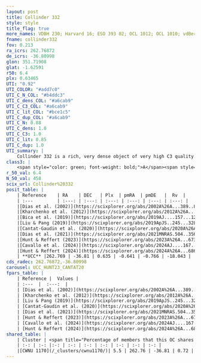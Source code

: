 ```yaml
---
layout: post
title: Collinder 332
style: style
title_flag: true
more_names: VDBH 230; Harvard 16; ESO 393 02; OCL 1012; OCL 1010; vdBergh-Hagen 230; MWSC 2616; FoF 865
fname: collinder332
fov: 0.213
ra_icrs: 262.76872
de_icrs: -36.80998
glon: 351.71908
glat: -1.62591
r50: 6.4
plx: 0.63465
UTI: "0.92"
UTI_COLOR: "#add7c0"
UTI_C_N_COL: "#b4ddc3"
UTI_C_dens_COL: "#a6cab9"
UTI_C_C3_COL: "#a6cab9"
UTI_C_lit_COL: "#bce1c5"
UTI_C_dup_COL: "#a6cab9"
UTI_C_N: 0.88
UTI_C_dens: 1.0
UTI_C_C3: 1.0
UTI_C_lit: 0.85
UTI_C_dup: 1.0
UTI_summary: |
    Collinder 332 is a rich, very dense object of very high C3 quality. It is well-studied in the literature. This object shares a very small percentage of members with a later reported entry.
class3: |
    <span style="color: green; font-weight: bold;">A</span><span style="color: green; font-weight: bold;">A</span>
r_50_val: 6.4
N_50_val: 458
scix_url: Collinder%20332
posit_table: |
    | Reference    | RA    | DEC   | Plx  | pmRA  | pmDE   |  Rv  |
    | :---         | :---: | :---: | :---: | :---: | :---: | :---: |
    |[Dias et al. (2002)](https://scixplorer.org/abs/2002A%26A...389..871D) | 262.8 | -36.8 | -- | -0.35 | 0.05 | -- |
    |[Kharchenko et al. (2012)](https://scixplorer.org/abs/2012A%26A...543A.156K) | 262.815 | -36.805 | -- | -2.7 | -0.4 | -- |
    |[Bica et al. (2019)](https://scixplorer.org/abs/2019AJ....157...12B) | 262.79 | -36.802 | -- | -- | -- | -- |
    |[Liu & Pang (2019)](https://scixplorer.org/abs/2019ApJS..245...32L) | 262.782 | -36.804 | 0.634 | -0.62 | -0.787 | -- |
    |[Cantat-Gaudin et al. (2020)](https://scixplorer.org/abs/2020A%26A...640A...1C) | 262.781 | -36.813 | 0.623 | -0.636 | -0.778 | -- |
    |[Dias et al. (2021)](https://scixplorer.org/abs/2021MNRAS.504..356D) | 262.78 | -36.805 | 0.623 | -0.646 | -0.766 | -- |
    |[Hunt & Reffert (2023)](https://scixplorer.org/abs/2023A%26A...673A.114H) | 262.762 | -36.822 | 0.637 | -0.638 | -0.774 | -31.881 |
    |[Cavallo et al. (2024)](https://scixplorer.org/abs/2024AJ....167...12C) | 262.776 | -36.805 | 0.638 | -- | -- | -- |
    |[Hunt & Reffert (2024)](https://scixplorer.org/abs/2024A%26A...686A..42H) | 262.762 | -36.822 | 0.637 | -0.638 | -0.774 | -31.881 |
    | **UCC** |262.769 | -36.81 | 0.635 | -0.641 | -0.766 | -18.043 | 
cds_radec: 262.76872,-36.80998
carousel: UCC_HUNT23_CANTAT20
fpars_table: |
    | Reference |  Values |
    | :---  |  :---:  |
    | [Dias et al. (2002)](https://scixplorer.org/abs/2002A%26A...389..871D) | `E(B-V)=0.833, Dist=1467.0, Age=7.94` |
    | [Kharchenko et al. (2012)](https://scixplorer.org/abs/2012A%26A...543A.156K) | `e_bv=0.833, distance=1467, log_age=7.94` |
    | [Liu & Pang (2019)](https://scixplorer.org/abs/2019ApJS..245...32L) | `Age=0.04, Z=0.5` |
    | [Cantat-Gaudin et al. (2020)](https://scixplorer.org/abs/2020A%26A...640A...1C) | `AVNN=2.42, DMNN=11.01, AgeNN=7.86` |
    | [Dias et al. (2021)](https://scixplorer.org/abs/2021MNRAS.504..356D) | `Av=2.275, Dist=1331, logage=7.365, [Fe/H]=0.181` |
    | [Hunt & Reffert (2023)](https://scixplorer.org/abs/2023A%26A...673A.114H) | `AV50=2.442, diffAV50=1.572, MOD50=10.841, logAge50=8.108` |
    | [Cavallo et al. (2024)](https://scixplorer.org/abs/2024AJ....167...12C) | `AV50=2.77, dMod50=10.52, logAge50=8.08, [Fe/H]50=-0.28` |
    | [Hunt & Reffert (2024)](https://scixplorer.org/abs/2024A%26A...686A..42H) | `MassJ=2658.30` |
shared_table: |
    | Cluster | <span title="Percentage of members that this OC shares with the ones listed">%</span>   | RA   | DEC   | Plx   | pmRA  | pmDE  | Rv | UTI |
    | :-: | :-: |:-: | :-: | :-: | :-: | :-: | :-: | :-: |
    |[CWNU 1170](/_clusters/cwnu1170/)| 5.5 | 262.76 | -36.81 | 0.72 | -0.66 | -0.78 | -- |0.0 |
---
```

